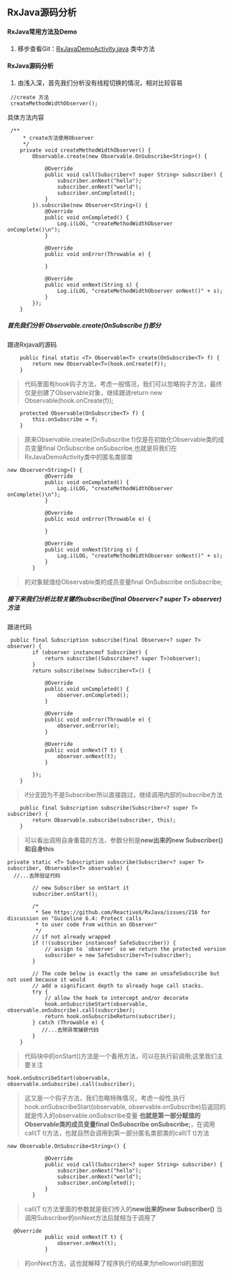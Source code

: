 ## RxJava源码分析
#### RxJava常用方法及Demo
1. 移步查看Git：[RxJavaDemoActivity.java](https://github.com/zhijunhong/source_analysis/blob/master/rxjava/src/main/java/fudaojun/com/rxjava/RxJavaDemoActivity.java) 类中方法
#### RxJava源码分析
1. 由浅入深，首先我们分析没有线程切换的情况，相对比较容易
```
 //create 方法
 createMethodWidthObserver();
```
 具体方法内容
```
 /**
     * create方法使用Observer
     */
    private void createMethodWidthObserver() {
        Observable.create(new Observable.OnSubscribe<String>() {

            @Override
            public void call(Subscriber<? super String> subscriber) {
                subscriber.onNext("hello");
                subscriber.onNext("world");
                subscriber.onCompleted();
            }
        }).subscribe(new Observer<String>() {
            @Override
            public void onCompleted() {
                Log.i(LOG, "createMethodWidthObserver onComplete()\n");
            }

            @Override
            public void onError(Throwable e) {

            }

            @Override
            public void onNext(String s) {
                Log.i(LOG, "createMethodWidthObserver onNext()" + s);
            }
        });
    }
```
##### 首先我们分析 Observable.create(OnSubscribe<T> f)部分
跟进Rxjava的源码
```
    public final static <T> Observable<T> create(OnSubscribe<T> f) {
        return new Observable<T>(hook.onCreate(f));
    }
```
> 代码里面有hook钩子方法，考虑一般情况，我们可以忽略钩子方法，最终仅是创建了Observable对象，继续跟进return new Observable<T>(hook.onCreate(f));
```
    protected Observable(OnSubscribe<T> f) {
        this.onSubscribe = f;
    }
```
>  原来Observable.create(OnSubscribe<T> f)仅是在初始化Observable<T>类的成员变量final OnSubscribe<T> onSubscribe,也就是将我们在RxJavaDemoActivity类中的匿名类部类
```
new Observer<String>() {
            @Override
            public void onCompleted() {
                Log.i(LOG, "createMethodWidthObserver onComplete()\n");
            }

            @Override
            public void onError(Throwable e) {

            }

            @Override
            public void onNext(String s) {
                Log.i(LOG, "createMethodWidthObserver onNext()" + s);
            }
        }
```
> 的对象赋值给Observable<T>类的成员变量final OnSubscribe<T> onSubscribe;
##### 接下来我们分析比较关键的subscribe(final Observer<? super T> observer)方法
跟进代码
```
 public final Subscription subscribe(final Observer<? super T> observer) {
        if (observer instanceof Subscriber) {
            return subscribe((Subscriber<? super T>)observer);
        }
        return subscribe(new Subscriber<T>() {

            @Override
            public void onCompleted() {
                observer.onCompleted();
            }

            @Override
            public void onError(Throwable e) {
                observer.onError(e);
            }

            @Override
            public void onNext(T t) {
                observer.onNext(t);
            }

        });
    }
```
> if分支因为不是Subscriber所以直接跳过，继续调用内部的subscribe方法
```
    public final Subscription subscribe(Subscriber<? super T> subscriber) {
        return Observable.subscribe(subscriber, this);
    }
```
> 可以看出调用自身重载的方法，参数分别是**new出来的new Subscriber<T>()和自身this**
```
private static <T> Subscription subscribe(Subscriber<? super T> subscriber, Observable<T> observable) {
  //...去除验证代码
        
        // new Subscriber so onStart it
        subscriber.onStart();
        
        /*
         * See https://github.com/ReactiveX/RxJava/issues/216 for discussion on "Guideline 6.4: Protect calls
         * to user code from within an Observer"
         */
        // if not already wrapped
        if (!(subscriber instanceof SafeSubscriber)) {
            // assign to `observer` so we return the protected version
            subscriber = new SafeSubscriber<T>(subscriber);
        }

        // The code below is exactly the same an unsafeSubscribe but not used because it would 
        // add a significant depth to already huge call stacks.
        try {
            // allow the hook to intercept and/or decorate
            hook.onSubscribeStart(observable, observable.onSubscribe).call(subscriber);
            return hook.onSubscribeReturn(subscriber);
        } catch (Throwable e) {
           //...去除异常捕获代码
        }
    }
```
> 代码块中的onStart()方法是一个备用方法，可以在执行前调用;这里我们主要关注
```
hook.onSubscribeStart(observable, observable.onSubscribe).call(subscriber);
```
> 这又是一个钩子方法，我们忽略特殊情况，考虑一般性,执行hook.onSubscribeStart(observable, observable.onSubscribe)后返回的就是传入的observable.onSubscribe变量
> **也就是第一部分赋值的Observable<T>类的成员变量final OnSubscribe<T> onSubscribe;**，在调用call(T t)方法，也就自然会调用到第一部分匿名类部类的call(T t)方法
```
new Observable.OnSubscribe<String>() {

            @Override
            public void call(Subscriber<? super String> subscriber) {
                subscriber.onNext("hello");
                subscriber.onNext("world");
                subscriber.onCompleted();
            }
        }
```
> call(T t)方法里面的参数就是我们传入的**new出来的new Subscriber<T>()** 当调用Subscriber的onNext方法后就相当于调用了
```
  @Override
            public void onNext(T t) {
                observer.onNext(t);
            }
```
>的onNext方法，这也就解释了程序执行的结果为helloworld的原因




